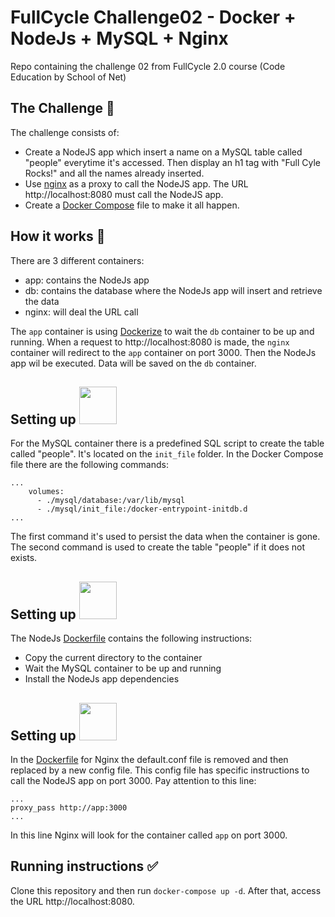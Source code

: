 # FullCycle Challenge02 - Docker + NodeJs + MySQL + Nginx
Repo containing the challenge 02 from FullCycle 2.0 course (Code Education by School of Net)

## The Challenge 🎯
The challenge consists of:
- Create a NodeJS app which insert a name on a MySQL table called "people" everytime it's accessed. Then display an h1 tag with "Full Cyle Rocks!" and all the names already inserted.
- Use [nginx](https://www.nginx.com/) as a proxy to call the NodeJS app. The URL http://localhost:8080 must call the NodeJS app.
- Create a [Docker Compose](https://docs.docker.com/compose/compose-file/compose-file-v3/) file to make it all happen.

## How it works 🤯
There are 3 different containers:
- app: contains the NodeJs app
- db: contains the database where the NodeJs app will insert and retrieve the data
- nginx: will deal the URL call

The `app` container is using [Dockerize](https://github.com/jwilder/dockerize) to wait the `db` container to be up and running. When a request to http://localhost:8080 is made, the `nginx` container will redirect to the `app` container on port 3000. Then the NodeJs app wil be executed. Data will be saved on the `db` container.

## Setting up <a href="https://www.mysql.com" target="_blank"><img src="https://labs.mysql.com/common/logos/mysql-logo.svg?v2" width="60" heigth="60" /> </a>
For the MySQL container there is a predefined SQL script to create the table called "people". It's located on the `init_file` folder. In the Docker Compose file there are the following commands: 
```
...
    volumes:
      - ./mysql/database:/var/lib/mysql
      - ./mysql/init_file:/docker-entrypoint-initdb.d
...
``` 
The first command it's used to persist the data when the container is gone. The second command is used to create the table "people" if it does not exists. 

## Setting up <a href="(https://nodejs.org/en/)" target="_blank"><img src="https://nodejs.org/static/images/logo.svg" width="60" heigth="60" /></a>
The NodeJs [Dockerfile](https://docs.docker.com/engine/reference/builder/) contains the following instructions:
- Copy the current directory to the container
- Wait the MySQL container to be up and running
- Install the NodeJs app dependencies

## Setting up <a href="https://www.nginx.com" target="_blank"> <img src="https://user-images.githubusercontent.com/33010639/110218079-67681280-7e96-11eb-8a9d-b29a65617d13.png" width="60" heigth="60" /> </a>
In the [Dockerfile](https://docs.docker.com/engine/reference/builder/) for Nginx the default.conf file is removed and then replaced by a new config file. This config file has specific instructions to call the NodeJS app on port 3000. Pay attention to this line:
```
...
proxy_pass http://app:3000
...
```

In this line Nginx will look for the container called `app` on port 3000.

## Running instructions ✅
Clone this repository and then run `docker-compose up -d`. After that, access the URL http://localhost:8080.
